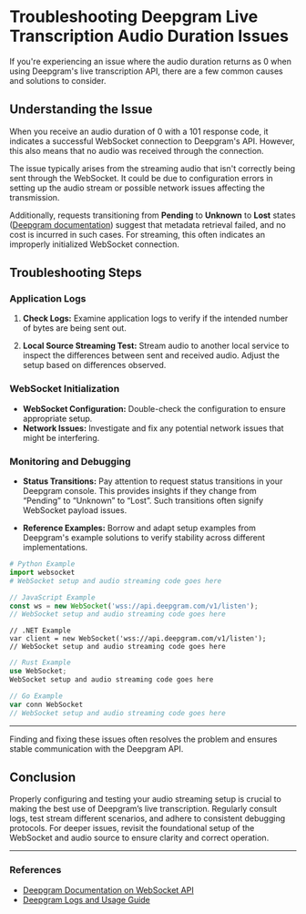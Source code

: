 # Troubleshooting Deepgram Live Transcription Audio Duration Issues

If you're experiencing an issue where the audio duration returns as 0 when using Deepgram's live transcription API, there are a few common causes and solutions to consider.

## Understanding the Issue

When you receive an audio duration of 0 with a 101 response code, it indicates a successful WebSocket connection to Deepgram's API. However, this also means that no audio was received through the connection. 

The issue typically arises from the streaming audio that isn't correctly being sent through the WebSocket. It could be due to configuration errors in setting up the audio stream or possible network issues affecting the transmission.

Additionally, requests transitioning from **Pending** to **Unknown** to **Lost** states ([Deepgram documentation](https://developers.deepgram.com/docs/using-logs-usage#understanding--console-usage-log-states)) suggest that metadata retrieval failed, and no cost is incurred in such cases. For streaming, this often indicates an improperly initialized WebSocket connection.

## Troubleshooting Steps

### Application Logs

1. **Check Logs:** Examine application logs to verify if the intended number of bytes are being sent out.

2. **Local Source Streaming Test:** Stream audio to another local service to inspect the differences between sent and received audio. Adjust the setup based on differences observed.

### WebSocket Initialization

- **WebSocket Configuration:** Double-check the configuration to ensure appropriate setup.
- **Network Issues:** Investigate and fix any potential network issues that might be interfering.

### Monitoring and Debugging

- **Status Transitions:** Pay attention to request status transitions in your Deepgram console. This provides insights if they change from “Pending” to “Unknown” to “Lost”. Such transitions often signify WebSocket payload issues.

- **Reference Examples:** Borrow and adapt setup examples from Deepgram's example solutions to verify stability across different implementations.

```python
# Python Example
import websocket
# WebSocket setup and audio streaming code goes here

```

```javascript
// JavaScript Example
const ws = new WebSocket('wss://api.deepgram.com/v1/listen');
// WebSocket setup and audio streaming code goes here

```

```dotnet
// .NET Example
var client = new WebSocket('wss://api.deepgram.com/v1/listen');
// WebSocket setup and audio streaming code goes here

```

```rust
// Rust Example
use WebSocket;
WebSocket setup and audio streaming code goes here

```

```go
// Go Example
var conn WebSocket
// WebSocket setup and audio streaming code goes here

```

---

Finding and fixing these issues often resolves the problem and ensures stable communication with the Deepgram API.

## Conclusion

Properly configuring and testing your audio streaming setup is crucial to making the best use of Deepgram’s live transcription. Regularly consult logs, test stream different scenarios, and adhere to consistent debugging protocols. For deeper issues, revisit the foundational setup of the WebSocket and audio source to ensure clarity and correct operation.

---

### References

- [Deepgram Documentation on WebSocket API](https://developers.deepgram.com/docs/getting-started-with-live-streaming-audio)
- [Deepgram Logs and Usage Guide](https://developers.deepgram.com/docs/using-logs-usage#understanding--console-usage-log-states)